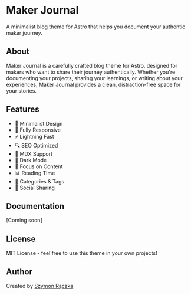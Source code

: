 # Maker Journal

A minimalist blog theme for Astro that helps you document your authentic maker journey.

## About

Maker Journal is a carefully crafted blog theme for Astro, designed for makers who want to share their journey authentically. Whether you're documenting your projects, sharing your learnings, or writing about your experiences, Maker Journal provides a clean, distraction-free space for your stories.

## Features

- 🎨 Minimalist Design
- 📱 Fully Responsive
- ⚡️ Lightning Fast
- 🔍 SEO Optimized
- 📝 MDX Support
- 🌙 Dark Mode
- 🎯 Focus on Content
- 📊 Reading Time
- 🔖 Categories & Tags
- 📱 Social Sharing

## Documentation

[Coming soon]

## License

MIT License - feel free to use this theme in your own projects!

## Author

Created by [Szymon Rączka](https://szymonraczka.com)
